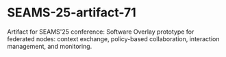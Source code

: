 # SEAMS-25-artifact-71
Artifact for SEAMS'25 conference: Software Overlay prototype for federated nodes: context exchange, policy-based collaboration, interaction management, and monitoring. 
